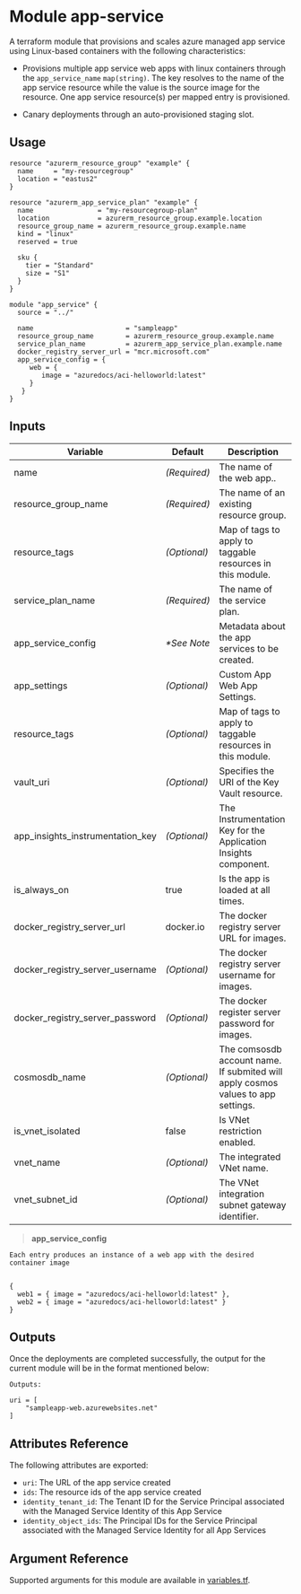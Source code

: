 # Module app-service

A terraform module that provisions and scales azure managed app service using Linux-based containers with the following characteristics: 

- Provisions multiple app service web apps with linux containers through the `app_service_name` `map(string)`. The key resolves to the name of the app service resource while the value is the source image for the resource. One app service resource(s) per mapped entry is provisioned.

- Canary deployments through an auto-provisioned staging slot.



## Usage

```hcl
resource "azurerm_resource_group" "example" {
  name     = "my-resourcegroup"
  location = "eastus2"
}

resource "azurerm_app_service_plan" "example" {
  name                = "my-resourcegroup-plan"
  location            = azurerm_resource_group.example.location
  resource_group_name = azurerm_resource_group.example.name
  kind = "linux"
  reserved = true

  sku {
    tier = "Standard"
    size = "S1"
  }
}

module "app_service" {
  source = "../"

  name                       = "sampleapp"
  resource_group_name        = azurerm_resource_group.example.name
  service_plan_name          = azurerm_app_service_plan.example.name
  docker_registry_server_url = "mcr.microsoft.com"
  app_service_config = {
     web = {
        image = "azuredocs/aci-helloworld:latest"
     }
   }
}
```

## Inputs

| Variable                      | Default                              | Description                          | 
| ----------------------------- | ------------------------------------ | ------------------------------------ |
| name                          | _(Required)_                         | The name of the web app..        |
| resource_group_name           | _(Required)_                         | The name of an existing resource group. |
| resource_tags                 | _(Optional)_                         | Map of tags to apply to taggable resources in this module. |
| service_plan_name             | _(Required)_                         | The name of the service plan. |
| app_service_config            | _*See Note_                          | Metadata about the app services to be created. |
| app_settings                  | _(Optional)_                         | Custom App Web App Settings. |
| resource_tags                 | _(Optional)_                         | Map of tags to apply to taggable resources in this module. |
| vault_uri                     | _(Optional)_                         | Specifies the URI of the Key Vault resource. |
| app_insights_instrumentation_key | _(Optional)_                      | The Instrumentation Key for the Application Insights component. |
| is_always_on                  | true                                 | Is the app is loaded at all times. |
| docker_registry_server_url    | docker.io                            | The docker registry server URL for images. |
| docker_registry_server_username | _(Optional)_                       | The docker registry server username for images. |
| docker_registry_server_password | _(Optional)_                       | The docker register server password for images. |
| cosmosdb_name                 | _(Optional)_                         | The comsosdb account name. If submited will apply cosmos values to app settings. |
| is_vnet_isolated              | false                                | Is VNet restriction enabled. |
| vnet_name                     | _(Optional)_                         | The integrated VNet name. |
| vnet_subnet_id                | _(Optional)_                         | The VNet integration subnet gateway identifier. |


> __app_service_config__
```hcl
Each entry produces an instance of a web app with the desired container image


{
  web1 = { image = "azuredocs/aci-helloworld:latest" },
  web2 = { image = "azuredocs/aci-helloworld:latest" }
}
```

## Outputs

Once the deployments are completed successfully, the output for the current module will be in the format mentioned below:

```hcl
Outputs:

uri = [
    "sampleapp-web.azurewebsites.net"
]
```

## Attributes Reference

The following attributes are exported:

- `uri`: The URL of the app service created
- `ids`: The resource ids of the app service created
- `identity_tenant_id`: The Tenant ID for the Service Principal associated with the Managed Service Identity of this App Service
- `identity_object_ids`: The Principal IDs for the Service Principal associated with the Managed Service Identity for all App Services

## Argument Reference

Supported arguments for this module are available in [variables.tf](./variables.tf).
